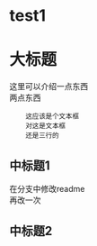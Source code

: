 # test1
大标题
====
这里可以介绍一点东西<br>两点东西<br>

        这应该是个文本框
        对这是文本框
        还是三行的
    
中标题1
----
在分支中修改readme<br>再改一次

中标题2
-----

